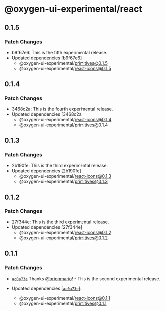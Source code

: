 # @oxygen-ui-experimental/react

## 0.1.5

### Patch Changes

- b9f67e6: This is the fifth experimental release.
- Updated dependencies [b9f67e6]
  - @oxygen-ui-experimental/primitives@0.1.5
  - @oxygen-ui-experimental/react-icons@0.1.5

## 0.1.4

### Patch Changes

- 3468c2a: This is the fourth experimental release.
- Updated dependencies [3468c2a]
  - @oxygen-ui-experimental/react-icons@0.1.4
  - @oxygen-ui-experimental/primitives@0.1.4

## 0.1.3

### Patch Changes

- 2b190fe: This is the third experimental release.
- Updated dependencies [2b190fe]
  - @oxygen-ui-experimental/react-icons@0.1.3
  - @oxygen-ui-experimental/primitives@0.1.3

## 0.1.2

### Patch Changes

- 27f344e: This is the third experimental release.
- Updated dependencies [27f344e]
  - @oxygen-ui-experimental/react-icons@0.1.2
  - @oxygen-ui-experimental/primitives@0.1.2

## 0.1.1

### Patch Changes

- [`ac0a73e`](https://github.com/wso2/oxygen-ui/commit/ac0a73e4ec5aac946cd6d370350050f343e69d69) Thanks [@brionmario](https://github.com/brionmario)! - This is the second experimental release.

- Updated dependencies [[`ac0a73e`](https://github.com/wso2/oxygen-ui/commit/ac0a73e4ec5aac946cd6d370350050f343e69d69)]:
  - @oxygen-ui-experimental/react-icons@0.1.1
  - @oxygen-ui-experimental/primitives@0.1.1
